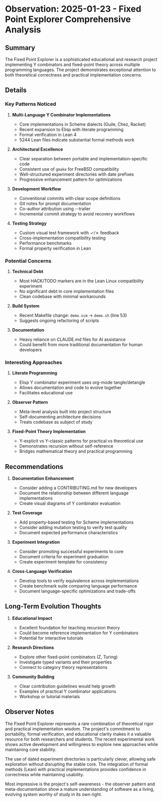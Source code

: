 # Observation: 2025-01-23 - Fixed Point Explorer Comprehensive Analysis

## Summary
The Fixed Point Explorer is a sophisticated educational and research project implementing Y combinators and fixed-point theory across multiple programming languages. The project demonstrates exceptional attention to both theoretical correctness and practical implementation concerns.

## Details

### Key Patterns Noticed

1. **Multi-Language Y Combinator Implementations**
   - Core implementations in Scheme dialects (Guile, Chez, Racket)
   - Recent expansion to Elisp with literate programming
   - Formal verification in Lean 4
   - 5244 Lean files indicate substantial formal methods work

2. **Architectural Excellence**
   - Clear separation between portable and implementation-specific code
   - Consistent use of `gmake` for FreeBSD compatibility
   - Well-structured experiment directories with date prefixes
   - Progressive enhancement pattern for optimizations

3. **Development Workflow**
   - Conventional commits with clear scope definitions
   - Git notes for prompt documentation
   - Co-author attribution using --trailer
   - Incremental commit strategy to avoid recovery workflows

4. **Testing Strategy**
   - Custom visual test framework with ✓/✗ feedback
   - Cross-implementation compatibility testing
   - Performance benchmarks
   - Formal property verification in Lean

### Potential Concerns

1. **Technical Debt**
   - Most HACK/TODO markers are in the Lean Linux compatibility experiment
   - No significant debt in core implementation files
   - Clean codebase with minimal workarounds

2. **Build System**
   - Recent Makefile change: `demo.scm` → `demo.sh` (line 53)
   - Suggests ongoing refactoring of scripts

3. **Documentation**
   - Heavy reliance on CLAUDE.md files for AI assistance
   - Could benefit from more traditional documentation for human developers

### Interesting Approaches

1. **Literate Programming**
   - Elisp Y combinator experiment uses org-mode tangle/detangle
   - Allows documentation and code to evolve together
   - Facilitates educational use

2. **Observer Pattern**
   - Meta-level analysis built into project structure
   - Self-documenting architecture decisions
   - Treats codebase as subject of study

3. **Fixed-Point Theory Implementation**
   - Y-explicit vs Y-classic patterns for practical vs theoretical use
   - Demonstrates recursion without self-reference
   - Bridges mathematical theory and practical programming

## Recommendations

1. **Documentation Enhancement**
   - Consider adding a CONTRIBUTING.md for new developers
   - Document the relationship between different language implementations
   - Create visual diagrams of Y combinator evaluation

2. **Test Coverage**
   - Add property-based testing for Scheme implementations
   - Consider adding mutation testing to verify test quality
   - Document expected performance characteristics

3. **Experiment Integration**
   - Consider promoting successful experiments to core
   - Document criteria for experiment graduation
   - Create experiment template for consistency

4. **Cross-Language Verification**
   - Develop tools to verify equivalence across implementations
   - Create benchmark suite comparing language performance
   - Document language-specific optimizations and trade-offs

## Long-Term Evolution Thoughts

1. **Educational Impact**
   - Excellent foundation for teaching recursion theory
   - Could become reference implementation for Y combinators
   - Potential for interactive tutorials

2. **Research Directions**
   - Explore other fixed-point combinators (Z, Turing)
   - Investigate typed variants and their properties
   - Connect to category theory representations

3. **Community Building**
   - Clear contribution guidelines would help growth
   - Examples of practical Y combinator applications
   - Workshop or tutorial materials

## Observer Notes

The Fixed Point Explorer represents a rare combination of theoretical rigor and practical implementation wisdom. The project's commitment to portability, formal verification, and educational clarity makes it a valuable resource for both researchers and students. The recent experimental work shows active development and willingness to explore new approaches while maintaining core stability.

The use of dated experiment directories is particularly clever, allowing safe exploration without disrupting the stable core. The integration of formal methods (Lean) with practical implementations provides confidence in correctness while maintaining usability.

Most impressive is the project's self-awareness - the observer pattern and meta-documentation show a mature understanding of software as a living, evolving system worthy of study in its own right.